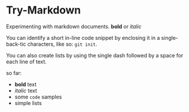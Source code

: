 # Try-Markdown
 Experimenting with markdown documents. **bold** or *italic* 

 You can identify a short in-line code snippet by enclosing it in a single-back-tic characters, like so: `git init`.

 You can also create lists by using the single dash followed by a space for each line of text.

 so far: 
 - **bold** text
 -  *italic* text 
 -  some `code` samples 
 -  simple lists

